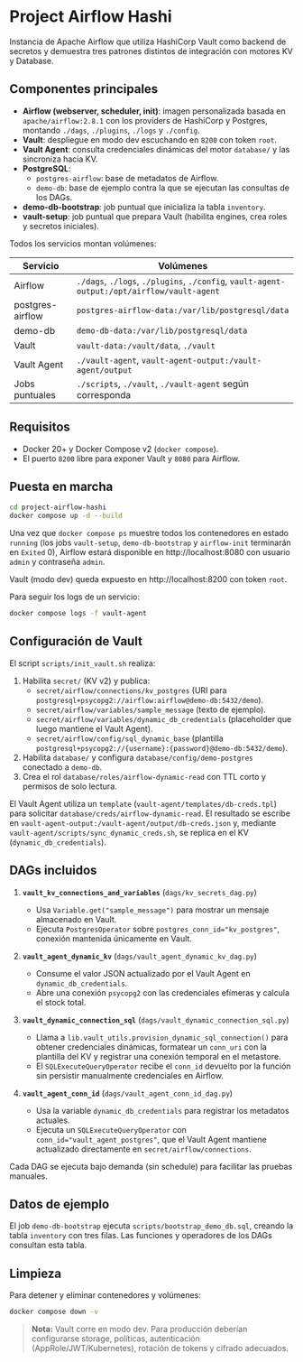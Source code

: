 # Project Airflow Hashi

Instancia de Apache Airflow que utiliza HashiCorp Vault como backend de secretos y
demuestra tres patrones distintos de integración con motores KV y Database.

## Componentes principales

- **Airflow (webserver, scheduler, init)**: imagen personalizada basada en `apache/airflow:2.8.1`
  con los providers de HashiCorp y Postgres, montando `./dags`, `./plugins`, `./logs` y `./config`.
- **Vault**: despliegue en modo dev escuchando en `8200` con token `root`.
- **Vault Agent**: consulta credenciales dinámicas del motor `database/` y las sincroniza hacia KV.
- **PostgreSQL**:
  - `postgres-airflow`: base de metadatos de Airflow.
  - `demo-db`: base de ejemplo contra la que se ejecutan las consultas de los DAGs.
- **demo-db-bootstrap**: job puntual que inicializa la tabla `inventory`.
- **vault-setup**: job puntual que prepara Vault (habilita engines, crea roles y secretos iniciales).

Todos los servicios montan volúmenes:

| Servicio               | Volúmenes                                                                              |
|------------------------|----------------------------------------------------------------------------------------|
| Airflow                | `./dags`, `./logs`, `./plugins`, `./config`, `vault-agent-output:/opt/airflow/vault-agent` |
| postgres-airflow       | `postgres-airflow-data:/var/lib/postgresql/data`                                      |
| demo-db                | `demo-db-data:/var/lib/postgresql/data`                                                |
| Vault                  | `vault-data:/vault/data`, `./vault`                                                    |
| Vault Agent            | `./vault-agent`, `vault-agent-output:/vault-agent/output`                              |
| Jobs puntuales         | `./scripts`, `./vault`, `./vault-agent` según corresponda                              |

## Requisitos

- Docker 20+ y Docker Compose v2 (`docker compose`).
- El puerto `8200` libre para exponer Vault y `8080` para Airflow.

## Puesta en marcha

```bash
cd project-airflow-hashi
docker compose up -d --build
```

Una vez que `docker compose ps` muestre todos los contenedores en estado `running`
(los jobs `vault-setup`, `demo-db-bootstrap` y `airflow-init` terminarán en `Exited` 0),
Airflow estará disponible en http://localhost:8080 con usuario `admin` y contraseña `admin`.

Vault (modo dev) queda expuesto en http://localhost:8200 con token `root`.

Para seguir los logs de un servicio:

```bash
docker compose logs -f vault-agent
```

## Configuración de Vault

El script `scripts/init_vault.sh` realiza:

1. Habilita `secret/` (KV v2) y publica:
   - `secret/airflow/connections/kv_postgres` (URI para `postgresql+psycopg2://airflow:airflow@demo-db:5432/demo`).
   - `secret/airflow/variables/sample_message` (texto de ejemplo).
   - `secret/airflow/variables/dynamic_db_credentials` (placeholder que luego mantiene el Vault Agent).
   - `secret/airflow/config/sql_dynamic_base` (plantilla `postgresql+psycopg2://{username}:{password}@demo-db:5432/demo`).
2. Habilita `database/` y configura `database/config/demo-postgres` conectado a `demo-db`.
3. Crea el rol `database/roles/airflow-dynamic-read` con TTL corto y permisos de solo lectura.

El Vault Agent utiliza un `template` (`vault-agent/templates/db-creds.tpl`) para solicitar
`database/creds/airflow-dynamic-read`. El resultado se escribe en
`vault-agent-output:/vault-agent/output/db-creds.json` y, mediante
`vault-agent/scripts/sync_dynamic_creds.sh`, se replica en el KV (`dynamic_db_credentials`).

## DAGs incluidos

1. **`vault_kv_connections_and_variables`** (`dags/kv_secrets_dag.py`)
   - Usa `Variable.get("sample_message")` para mostrar un mensaje almacenado en Vault.
   - Ejecuta `PostgresOperator` sobre `postgres_conn_id="kv_postgres"`, conexión mantenida únicamente en Vault.

2. **`vault_agent_dynamic_kv`** (`dags/vault_agent_dynamic_kv_dag.py`)
   - Consume el valor JSON actualizado por el Vault Agent en `dynamic_db_credentials`.
   - Abre una conexión `psycopg2` con las credenciales efímeras y calcula el stock total.

3. **`vault_dynamic_connection_sql`** (`dags/vault_dynamic_connection_sql.py`)
   - Llama a `lib.vault_utils.provision_dynamic_sql_connection()` para obtener credenciales dinámicas,
     formatear un `conn_uri` con la plantilla del KV y registrar una conexión temporal en el metastore.
   - El `SQLExecuteQueryOperator` recibe el `conn_id` devuelto por la función sin persistir
     manualmente credenciales en Airflow.

4. **`vault_agent_conn_id`** (`dags/vault_agent_conn_id_dag.py`)
   - Usa la variable `dynamic_db_credentials` para registrar los metadatos actuales.
   - Ejecuta un `SQLExecuteQueryOperator` con `conn_id="vault_agent_postgres"`, que el Vault Agent
     mantiene actualizado directamente en `secret/airflow/connections`.

Cada DAG se ejecuta bajo demanda (sin schedule) para facilitar las pruebas manuales.

## Datos de ejemplo

El job `demo-db-bootstrap` ejecuta `scripts/bootstrap_demo_db.sql`, creando la tabla `inventory`
con tres filas. Las funciones y operadores de los DAGs consultan esta tabla.

## Limpieza

Para detener y eliminar contenedores y volúmenes:

```bash
docker compose down -v
```

> **Nota:** Vault corre en modo dev. Para producción deberían configurarse storage,
> políticas, autenticación (AppRole/JWT/Kubernetes), rotación de tokens y cifrado adecuados.
